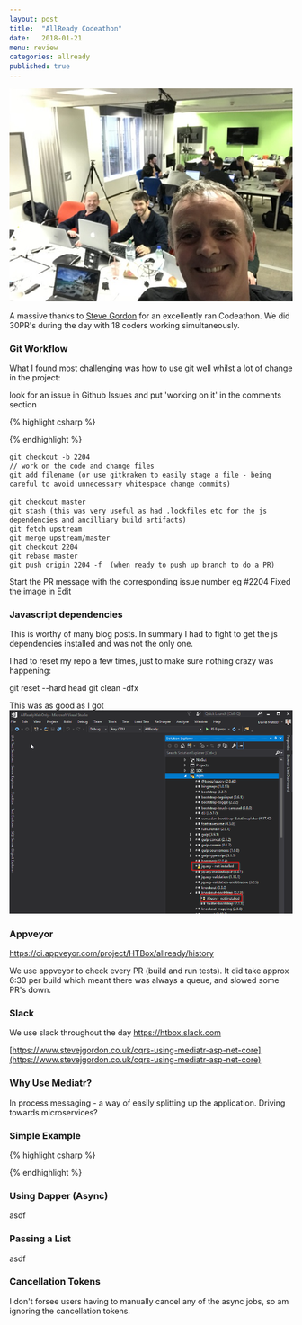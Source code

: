 ```yaml
---
layout: post
title:  "AllReady Codeathon"
date:   2018-01-21
menu: review
categories: allready 
published: true 
---
```

![Menu](/assets/2018-01-22-AllReady/header.jpg)

A massive thanks to [Steve Gordon](https://www.stevejgordon.co.uk/) for an excellently ran Codeathon. We did 30PR's during the day with 18 coders working simultaneously. 

### Git Workflow
What I found most challenging was how to use git well whilst a lot of change in the project:

look for an issue in Github Issues and put 'working on it' in the comments section


{% highlight csharp %}

{% endhighlight %}

```
git checkout -b 2204
// work on the code and change files
git add filename (or use gitkraken to easily stage a file - being careful to avoid unnecessary whitespace change commits)

git checkout master
git stash (this was very useful as had .lockfiles etc for the js dependencies and ancilliary build artifacts)
git fetch upstream
git merge upstream/master
git checkout 2204
git rebase master
git push origin 2204 -f  (when ready to push up branch to do a PR)
```


Start the PR message with the corresponding issue number eg #2204 Fixed the image in Edit

### Javascript dependencies
This is worthy of many blog posts. In summary I had to fight to get the js dependencies installed and was not the only one.

I had to reset my repo a few times, just to make sure nothing crazy was happening:

git reset --hard head
git clean -dfx

This was as good as I got
![Menu](/assets/2018-01-22-AllReady/js.png)


### Appveyor
https://ci.appveyor.com/project/HTBox/allready/history

We use appveyor to check every PR (build and run tests). It did take approx 6:30 per build which meant there was always a queue, and slowed some PR's down.

### Slack
We use slack throughout the day
https://htbox.slack.com







[https://www.stevejgordon.co.uk/cqrs-using-mediatr-asp-net-core](https://www.stevejgordon.co.uk/cqrs-using-mediatr-asp-net-core) 

### Why Use Mediatr? 
In process messaging - a way of easily splitting up the application. Driving towards microservices?

### Simple Example 
{% highlight csharp %}

{% endhighlight %}

### Using Dapper (Async)
asdf

### Passing a List<ViewModel>
asdf

### Cancellation Tokens
I don't forsee users having to manually cancel any of the async jobs, so am ignoring the cancellation tokens.
